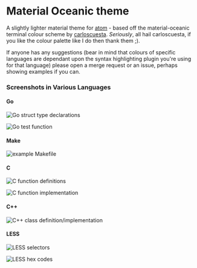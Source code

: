 # Material Oceanic theme

A slightly lighter material theme for [atom](https://atom.io) - based off the material-oceanic terminal colour scheme by [carloscuesta](https://github.com/carloscuesta/materialshell). _Seriously_, all hail carloscuesta, if you like the colour palette like I do then thank them ;).

If anyone has any suggestions (bear in mind that colours of specific languages are dependant upon the syntax highlighting plugin you're using for that language) please open a merge request or an issue, perhaps showing examples if you can.

### Screenshots in Various Languages

#### Go

![Go struct type declarations](http://i.imgur.com/ICqPKhK.png)

![Go test function](http://i.imgur.com/XhbyTXp.png)

#### Make

![example Makefile](http://i.imgur.com/dvt4v80.png)

#### C

![C function definitions](http://i.imgur.com/rYp4CGy.png)

![C function implementation](http://i.imgur.com/UrEshVj.png)

#### C++

![C++ class definition/implementation](http://i.imgur.com/jM5GY0o.png)

#### LESS

![LESS selectors](http://i.imgur.com/CXtVk7V.png)

![LESS hex codes](http://i.imgur.com/B5x0E9k.png)
